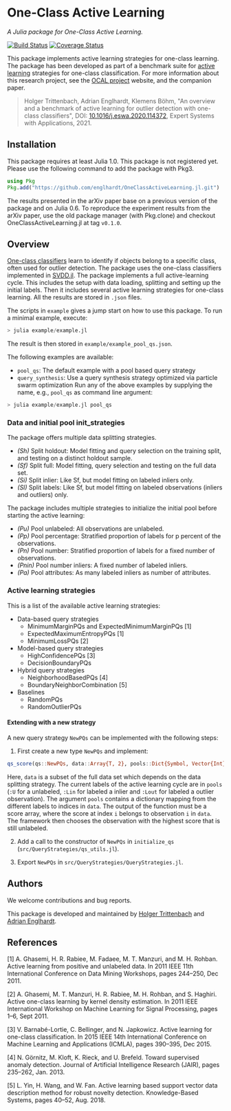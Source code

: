 # One-Class Active Learning
_A Julia package for One-Class Active Learning._

[![Build Status](https://travis-ci.com/englhardt/OneClassActiveLearning.jl.svg?branch=master)](https://travis-ci.com/englhardt/OneClassActiveLearning.jl)
[![Coverage Status](https://coveralls.io/repos/github/englhardt/OneClassActiveLearning.jl/badge.svg?branch=master)](https://coveralls.io/github/englhardt/OneClassActiveLearning.jl?branch=master)

This package implements active learning strategies for one-class learning.
The package has been developed as part of a benchmark suite for [active learning](https://en.wikipedia.org/wiki/Active_learning_(machine_learning)) strategies for one-class classification. For more information about this research project, see the [OCAL project](https://www.ipd.kit.edu/ocal/) website, and the companion paper.

> Holger Trittenbach, Adrian Englhardt, Klemens Böhm, "An overview and a benchmark of active learning for outlier detection with one-class classifiers", DOI: [10.1016/j.eswa.2020.114372](https://doi.org/10.1016/j.eswa.2020.114372), Expert Systems with Applications, 2021.

## Installation
This package requires at least Julia 1.0.
This package is not registered yet. Please use the following command to add the package with Pkg3.
```Julia
using Pkg
Pkg.add("https://github.com/englhardt/OneClassActiveLearning.jl.git")
```

The results presented in the arXiv paper base on a previous version of the package and on Julia 0.6.
To reproduce the experiment results from the arXiv paper, use the old package manager (with Pkg.clone) and checkout OneClassActiveLearning.jl at tag `v0.1.0`.

## Overview
[One-class classifiers](https://en.wikipedia.org/wiki/One-class_classification) learn to identify if objects belong to a specific class, often used for outlier detection.
The package uses the one-class classifiers implemented in [SVDD.jl](https://github.com/englhardt/SVDD.jl).
The package implements a full active-learning cycle.
This includes the setup with data loading, splitting and setting up the initial labels.
Then it includes several active learning strategies for one-class learning.
All the results are stored in `.json` files.

The scripts in `example` gives a jump start on how to use this package.
To run a minimal example, execute:
```Julia
> julia example/example.jl
```
The result is then stored in `example/example_pool_qs.json`.

The following examples are available:
* `pool_qs`: The default example with a pool based query strategy
* `query_synthesis`: Use a query synthesis strategy optimized via particle swarm optimization
Run any of the above examples by supplying the name, e.g., `pool_qs` as command line argument:
```Julia
> julia example/example.jl pool_qs
```

### Data and initial pool init_strategies

The package offers multiple data splitting strategies.
- *(Sh)* Split holdout: Model fitting and query selection on the training split, and testing on a distinct holdout sample.
- *(Sf)* Split full: Model fitting, query selection and testing on the full data set.
- *(Si)* Split inlier: Like Sf, but model fitting on labeled inliers only.
- *(Sl)* Split labels: Like Sf, but model fitting on labeled observations (inliers and outliers) only.

The package includes multiple strategies to initialize the initial pool before starting the active learning:
- *(Pu)* Pool unlabeled: All observations are unlabeled.
- *(Pp)* Pool percentage: Stratified proportion of labels for p percent of the observations.
- *(Pn)* Pool number: Stratified proportion of labels for a fixed number of observations.
- *(Pnin)* Pool number inliers: A fixed number of labeled inliers.
- *(Pa)* Pool attributes: As many labeled inliers as number of attributes.

### Active learning strategies
This is a list of the available active learning strategies:
- Data-based query strategies
  - MinimumMarginPQs and ExpectedMinimumMarginPQs [1]
  - ExpectedMaximumEntropyPQs [1]
  - MinimumLossPQs [2]
- Model-based query strategies
    - HighConfidencePQs [3]
    - DecisionBoundaryPQs
- Hybrid query strategies
    - NeighborhoodBasedPQs [4]
    - BoundaryNeighborCombination [5]
- Baselines
  - RandomPQs
  - RandomOutlierPQs

#### Extending with a new strategy

A new query strategy `NewPQs` can be implemented with the following steps:

1. First create a new type `NewPQs` and implement:
```Julia
qs_score(qs::NewPQs, data::Array{T, 2}, pools::Dict{Symbol, Vector{Int}}) where T <: Real
```
Here, `data` is a subset of the full data set which depends on the data splitting strategy.
The current labels of the active learning cycle are in `pools` (`:U` for a unlabeled, `:Lin` for labeled a inlier and `:Lout` for labeled a outlier observation).
The argument `pools` contains a dictionary mapping from the different labels to indices in `data`.
The output of the function must be a score array, where the score at index `i` belongs to observation `i` in `data`.
The framework then chooses the observation with the highest score that is still unlabeled.

2. Add a call to the constructor of `NewPQs` in `initialize_qs` (`src/QueryStrategies/qs_utils.jl`).

3. Export `NewPQs` in `src/QueryStrategies/QueryStrategies.jl`.


## Authors
We welcome contributions and bug reports.

This package is developed and maintained by [Holger Trittenbach](https://github.com/holtri/) and [Adrian Englhardt](https://github.com/englhardt).

## References
[1] A. Ghasemi, H. R. Rabiee, M. Fadaee, M. T. Manzuri, and M. H. Rohban. Active learning from positive and unlabeled data. In 2011 IEEE 11th International Conference on Data Mining Workshops, pages 244–250, Dec 2011.

[2] A. Ghasemi, M. T. Manzuri, H. R. Rabiee, M. H. Rohban, and S. Haghiri. Active one-class learning by kernel density estimation. In 2011 IEEE International Workshop on Machine Learning for Signal Processing, pages 1–6, Sept 2011.

[3] V. Barnabé-Lortie, C. Bellinger, and N. Japkowicz. Active learning for one-class classification. In 2015 IEEE 14th International Conference on Machine Learning and Applications (ICMLA), pages 390–395, Dec 2015.

[4] N. Görnitz, M. Kloft, K. Rieck, and U. Brefeld. Toward supervised anomaly detection. Journal of Artificial Intelligence Research (JAIR), pages 235–262, Jan. 2013.

[5] L. Yin, H. Wang, and W. Fan. Active learning based support vector data description method for robust novelty detection. Knowledge-Based Systems, pages 40–52, Aug. 2018.
